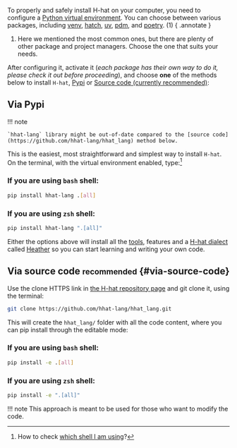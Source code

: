 To properly and safely install H-hat on your computer, you need to configure a [Python virtual environment](https://docs.python.org/3/tutorial/venv.html "Python official virtual environment tutorial"). You can choose between various packages, including [venv](https://docs.python.org/3/library/venv.html#creating-virtual-environments "Create with Python's venv"), [hatch](https://hatch.pypa.io/1.12/ "Hatch: package and project manager"), [uv](https://docs.astral.sh/uv/ "uv: fast package and project manager in Rust"), [pdm](https://pdm-project.org/latest/ "PDM: modern package and project manager"), and [poetry](https://python-poetry.org/ "poetry: package manager"). (1)
{ .annotate }

1.  Here we mentioned the most common ones, but there are plenty of other package and project managers. Choose the one that suits your needs.

After configuring it, activate it (_each package has their own way to do it, please check it out before proceeding_), and choose **one** of the methods below to install `H-hat`, [Pypi](#via-pypi) or [Source code (currently recommended)](#via-source-code):

## Via Pypi

!!! note

    `hhat-lang` library might be out-of-date compared to the [source code](https://github.com/hhat-lang/hhat_lang) method below.

This is the easiest, most straightforward and simplest way to install `H-hat`. On the terminal, with the virtual environment enabled, type:[^1]

[^1]: How to check [which shell I am using](https://askubuntu.com/questions/590899/how-do-i-check-which-shell-i-am-using#590902)?

### If you are using `bash` shell:

```sh
pip install hhat-lang .[all]
```

### If you are using `zsh` shell:

```sh
pip install hhat-lang ".[all]"
```

Either the options above will install all the [tools](../toolchain.md), features and a [H-hat dialect](../dialects/index.md) called [Heather](../dialects/heather/index.md) so you can start learning and writing your own code.


## Via source code <small>recommended</small> {#via-source-code}

Use the clone HTTPS link in [the H-hat repository page](https://github.com/hhat-lang/hhat_lang) and git clone it, using the terminal:

```sh
git clone https://github.com/hhat-lang/hhat_lang.git
```

This will create the `hhat_lang/` folder with all the code content, where you can pip install through the editable mode:


### If you are using `bash` shell:

```sh
pip install -e .[all]
```

### If you are using `zsh` shell:

```sh
pip install -e ".[all]"
```

!!! note
    This approach is meant to be used for those who want to modify the code.
